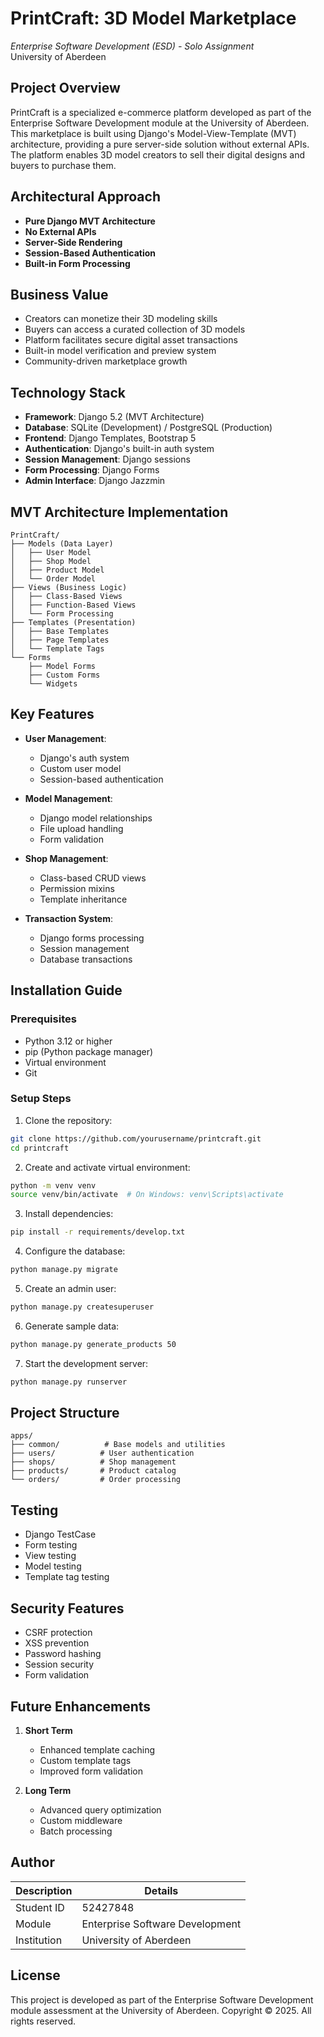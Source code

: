 # PrintCraft: 3D Model Marketplace
*Enterprise Software Development (ESD) - Solo Assignment*  
University of Aberdeen

## Project Overview
PrintCraft is a specialized e-commerce platform developed as part of the Enterprise Software Development module at the University of Aberdeen. This marketplace is built using Django's Model-View-Template (MVT) architecture, providing a pure server-side solution without external APIs. The platform enables 3D model creators to sell their digital designs and buyers to purchase them.

## Architectural Approach
- **Pure Django MVT Architecture**
- **No External APIs**
- **Server-Side Rendering**
- **Session-Based Authentication**
- **Built-in Form Processing**

## Business Value
- Creators can monetize their 3D modeling skills
- Buyers can access a curated collection of 3D models
- Platform facilitates secure digital asset transactions
- Built-in model verification and preview system
- Community-driven marketplace growth

## Technology Stack
- **Framework**: Django 5.2 (MVT Architecture)
- **Database**: SQLite (Development) / PostgreSQL (Production)
- **Frontend**: Django Templates, Bootstrap 5
- **Authentication**: Django's built-in auth system
- **Session Management**: Django sessions
- **Form Processing**: Django Forms
- **Admin Interface**: Django Jazzmin

## MVT Architecture Implementation
```
PrintCraft/
├── Models (Data Layer)
│   ├── User Model
│   ├── Shop Model
│   ├── Product Model
│   └── Order Model
├── Views (Business Logic)
│   ├── Class-Based Views
│   ├── Function-Based Views
│   └── Form Processing
├── Templates (Presentation)
│   ├── Base Templates
│   ├── Page Templates
│   └── Template Tags
└── Forms
    ├── Model Forms
    ├── Custom Forms
    └── Widgets
```

## Key Features
- **User Management**: 
  - Django's auth system
  - Custom user model
  - Session-based authentication

- **Model Management**: 
  - Django model relationships
  - File upload handling
  - Form validation

- **Shop Management**: 
  - Class-based CRUD views
  - Permission mixins
  - Template inheritance

- **Transaction System**: 
  - Django forms processing
  - Session management
  - Database transactions

## Installation Guide

### Prerequisites
- Python 3.12 or higher
- pip (Python package manager)
- Virtual environment
- Git

### Setup Steps

1. Clone the repository:
```bash
git clone https://github.com/yourusername/printcraft.git
cd printcraft
```

2. Create and activate virtual environment:
```bash
python -m venv venv
source venv/bin/activate  # On Windows: venv\Scripts\activate
```

3. Install dependencies:
```bash
pip install -r requirements/develop.txt
```

4. Configure the database:
```bash
python manage.py migrate
```

5. Create an admin user:
```bash
python manage.py createsuperuser
```

6. Generate sample data:
```bash
python manage.py generate_products 50
```

7. Start the development server:
```bash
python manage.py runserver
```

## Project Structure
```
apps/
├── common/          # Base models and utilities
├── users/          # User authentication
├── shops/          # Shop management
├── products/       # Product catalog
└── orders/         # Order processing
```

## Testing
- Django TestCase
- Form testing
- View testing
- Model testing
- Template tag testing

## Security Features
- CSRF protection
- XSS prevention
- Password hashing
- Session security
- Form validation

## Future Enhancements
1. **Short Term**
   - Enhanced template caching
   - Custom template tags
   - Improved form validation

2. **Long Term**
   - Advanced query optimization
   - Custom middleware
   - Batch processing

## Author
| Description | Details |
|------------|---------|
| Student ID | 52427848 |
| Module | Enterprise Software Development |
| Institution | University of Aberdeen |

## License
This project is developed as part of the Enterprise Software Development module assessment at the University of Aberdeen.
Copyright © 2025. All rights reserved.
